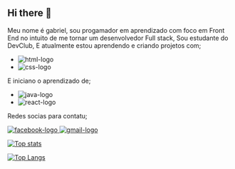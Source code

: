 ## Hi there 👋

Meu nome é gabriel, sou progamador em aprendizado com foco em Front End no intuito de me tornar um desenvolvedor Full stack, Sou estudante do DevClub, E atualmente estou aprendendo e criando projetos com;

* <img src="https://img.shields.io/badge/HTML-239120?style=for-the-badge&logo=html5&logoColor=white" alt="html-logo"/>

* <img src="https://img.shields.io/badge/CSS-239120?&style=for-the-badge&logo=css3&logoColor=white" alt="css-logo"/>

E iniciano o aprendizado de;

* <img src="https://img.shields.io/badge/JavaScript-F7DF1E?style=for-the-badge&logo=javascript&logoColor=black" alt="java-logo"/>

* <img src="https://img.shields.io/badge/React-20232A?style=for-the-badge&logo=react&logoColor=61DAFB" alt="react-logo"/>

Redes socias para contatu;

<a href="https://www.facebook.com/gabriel.luis.631297">
<img src="https://img.shields.io/badge/Facebook_Gaming-005FED?style=for-the-badge&logo=facebook-gaming&logoColor=white" alt="facebook-logo" target="_blank"/>

<a href="mailto:08gabrielluis08@gmail.com">
<img src="https://img.shields.io/badge/Gmail-D14836?style=for-the-badge&logo=gmail&logoColor=white" alt="gmail-logo"/>
  
<br>


![Top stats](https://github-readme-stats.vercel.app/api?username=08Gabrielluis&show_icons=true&theme=transparent)


[![Top Langs](https://github-readme-stats.vercel.app/api/top-langs/?username=08Gabrielluis&layout=donut)](https://github.com/anuraghazra/github-readme-stats)
